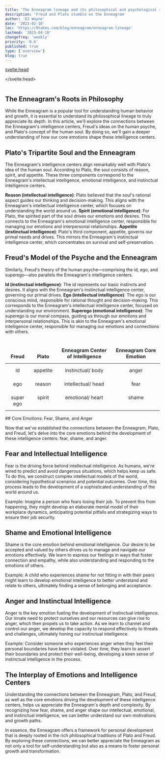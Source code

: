 ```yaml
---
title: 'The Enneagram lineage and its philosophical and psychological roots'
description: 'Freud and Plato stumble on the Enneagram'
author: 'DJ Wayne'
date: '2023-02-10'
loc: 'https://9takes.com/blog/enneagram/enneagram-lineage'
lastmod: '2023-04-18'
changefreq: 'weekly'
priority: '0.6'
published: true
type: ['overview']
blog: true
---
```


<svelte:head>

  <!-- <meta property="og:image" content="" /> -->
  <meta property="og:image" content="https://9takes.com/blogs/freud-plato.webp" />
  <link rel="canonical" href="https://9takes.com/blog/enneagram/enneagram-lineage">

</svelte:head>

<script>
	import  PopCard  from "../../lib/components/atoms/PopCard.svelte";
</script>
<div
	style="display: flex;
    justify-content: center;
	"
>
	<PopCard
		image={`/freud-plato.webp`}
		showIcon={false}
		text=""
		subtext=""
	/>
</div>

<!-- They almost got it, so close
Historical hints of the enneagram

First principles
Enneagram and Plato

9 threads through the fabric of history -->

## The Enneagram's Roots in Philosophy

While the Enneagram is a popular tool for understanding human behavior and growth, it is essential to understand its philosophical lineage to truly appreciate its depth. In this article, we'll explore the connections between the Enneagram's intelligence centers, Freud's ideas on the human psyche, and Plato's concept of the human soul. By doing so, we'll gain a deeper understanding of how our core emotions shape these intelligence centers.

## Plato's Tripartite Soul and the Enneagram

The Enneagram's intelligence centers align remarkably well with Plato's idea of the human soul. According to Plato, the soul consists of reason, spirit, and appetite. These three components correspond to the Enneagram's intellectual intelligence, emotional intelligence, and instinctual intelligence centers.

**Reason (intellectual intelligence)**: Plato believed that the soul's rational aspect guides our thinking and decision-making. This aligns with the Enneagram's intellectual intelligence center, which focuses on understanding the world around us.
**Spirit (emotional intelligence)**: For Plato, the spirited part of the soul drives our emotions and desires. This connects to the Enneagram's emotional intelligence center, responsible for managing our emotions and interpersonal relationships.
**Appetite (instinctual intelligence)**: Plato's third component, appetite, governs our primal needs and drives. This mirrors the Enneagram's instinctual intelligence center, which concentrates on survival and self-preservation.

## Freud's Model of the Psyche and the Enneagram

Similarly, Freud's theory of the human psyche—comprising the id, ego, and superego—also parallels the Enneagram's intelligence centers.

**Id (instinctual intelligence)**: The id represents our basic instincts and desires. It aligns with the Enneagram's instinctual intelligence center, governing our primal drives.
**Ego (intellectual intelligence)**: The ego is our conscious mind, responsible for rational thought and decision-making. This corresponds to the Enneagram's intellectual intelligence center, focused on understanding our environment.
**Superego (emotional intelligence)**: The superego is our moral compass, guiding us through our emotions and interpersonal relationships. This is akin to the Enneagram's emotional intelligence center, responsible for managing our emotions and connections with others.

<div class="scroll-table">

| Freud     | Plato    | Enneagram Center of Intelligence | Enneagram Core Emotion |
| --------- | -------- | -------------------------------- | ---------------------- |
| id        | appetite | instinctual/ body                | anger                  |
| ego       | reason   | intellectual/ head               | fear                   |
| super ego | spirit   | emotional/ heart                 | shame                  |

</div>
## Core Emotions: Fear, Shame, and Anger

Now that we've established the connections between the Enneagram, Plato, and Freud, let's delve into the core emotions behind the development of these intelligence centers: fear, shame, and anger.

## Fear and Intellectual Intelligence

Fear is the driving force behind intellectual intelligence. As humans, we're wired to predict and avoid dangerous situations, which helps keep us safe. To do this, we construct complex intellectual models of the world, considering hypothetical scenarios and potential outcomes. Over time, this process leads to the development of a sophisticated understanding of the world around us.

Example: Imagine a person who fears losing their job. To prevent this from happening, they might develop an elaborate mental model of their workplace dynamics, anticipating potential pitfalls and strategizing ways to ensure their job security.

## Shame and Emotional Intelligence

Shame is the core emotion behind emotional intelligence. Our desire to be accepted and valued by others drives us to manage and navigate our emotions effectively. We learn to express our feelings in ways that foster connection and empathy, while also understanding and responding to the emotions of others.

Example: A child who experiences shame for not fitting in with their peers might learn to develop emotional intelligence to better understand and relate to others, ultimately finding a sense of belonging and acceptance.

## Anger and Instinctual Intelligence

Anger is the key emotion fueling the development of instinctual intelligence. Our innate need to protect ourselves and our resources can give rise to anger, which then propels us to take action. As we learn to channel and control our anger, we develop the capacity to respond effectively to threats and challenges, ultimately honing our instinctual intelligence.

Example: Consider someone who experiences anger when they feel their personal boundaries have been violated. Over time, they learn to assert their boundaries and protect their well-being, developing a keen sense of instinctual intelligence in the process.

## The Interplay of Emotions and Intelligence Centers

Understanding the connections between the Enneagram, Plato, and Freud, as well as the core emotions driving the development of these intelligence centers, helps us appreciate the Enneagram's depth and complexity. By recognizing how fear, shame, and anger shape our intellectual, emotional, and instinctual intelligence, we can better understand our own motivations and growth paths.

In essence, the Enneagram offers a framework for personal development that is deeply rooted in the rich philosophical traditions of Plato and Freud. By exploring these connections, we can better appreciate the Enneagram as not only a tool for self-understanding but also as a means to foster personal growth and transformation.

<div>
<script type="application/ld+json">{
  "@type": "http://schema.org/BlogPosting",
  "http://schema.org/author": {
    "@type": "http://schema.org/Person",
    "http://schema.org/name": "DJ Wayne"
  },
  "http://schema.org/citation": [
    {
      "@type": "http://schema.org/WebPage",
      "http://schema.org/name": "Sigmund Freud",
      "http://schema.org/url": {
        "@id": "https://www.britannica.com/biography/Sigmund-Freud"
      }
    },
    {
      "@type": "http://schema.org/WebPage",
      "http://schema.org/name": "Plato",
      "http://schema.org/url": {
        "@id": "https://plato.stanford.edu/entries/plato/"
      }
    }
  ],
  "http://schema.org/dateModified": {
    "@type": "http://schema.org/Date",
    "@value": "2023-04-11"
  },
  "http://schema.org/datePublished": {
    "@type": "http://schema.org/Date",
    "@value": "2023-02-19"
  },
  "http://schema.org/description": "Explore the connections between the Enneagram's intelligence centers, Freud's ideas on the human psyche, and Plato's concept of the human soul, and gain a deeper understanding of how core emotions shape these intelligence centers.",
  "http://schema.org/headline": "The Enneagram and its Philosophical Lineage: Plato and Freud Revisited",
  "http://schema.org/image": {
    "@type": "http://schema.org/ImageObject",
    "http://schema.org/height": 1200,
    "http://schema.org/url": {
      "@id": "https://9takes.com/freud-plato.webp"
    },
    "http://schema.org/width": 630
  },
  "http://schema.org/keywords": [
    "Enneagram",
    "Plato",
    "Freud",
    "intelligence centers",
    "philosophy",
    "core emotions",
    "fear",
    "shame",
    "anger",
    "personal development",
    "human psyche",
    "human soul"
  ],
  "http://schema.org/mainEntityOfPage": {
    "@id": "https://9takes.com/blog/enneagram/enneagram-lineage",
    "@type": "http://schema.org/WebPage"
  },
  "http://schema.org/mentions": [
    {
      "@type": "http://schema.org/Person",
      "http://schema.org/name": "Plato",
      "http://schema.org/sameAs": [
        {
          "@id": "https://en.wikipedia.org/wiki/Plato"
        },
        {
          "@id": "https://www.britannica.com/biography/Plato"
        }
      ]
    },
    {
      "@type": "http://schema.org/Person",
      "http://schema.org/name": "Sigmund Freud",
      "http://schema.org/sameAs": [
        {
          "@id": "https://en.wikipedia.org/wiki/Sigmund_Freud"
        },
        {
          "@id": "https://www.britannica.com/biography/Sigmund-Freud"
        }
      ]
    }
  ],
  "http://schema.org/publisher": {
    "@type": "http://schema.org/Organization",
    "http://schema.org/name": "9takes"
  }
}

</script>
</div>

<!-- {
  "@context": "https://schema.org",
  "@type": "BlogPosting",
  "headline": "The Enneagram: Understanding Personality Types Through the Head, Heart, and Instincts",
  "description": "Learn about the Enneagram, a personality typing system that describes nine distinct types of individuals and how its concepts can be traced back to the work of Sigmund Freud and Plato.",
  "datePublished": "2023-02-19",
  "dateModified": "2023-02-19",
  "author": {
    "@type": "Person",
    "name": "DJ Wayne"
  },
  "publisher": {
    "@type": "Organization",
    "name": "9takes",
    "logo": {
      "@type": "ImageObject",
      "url": "https://www.yourwebsite.com/logo.png",
      "width": 600,
      "height": 60
    }
  },
  "mainEntityOfPage": {
    "@type": "WebPage",
    "@id": "https://www.yourwebsite.com/blog/the-enneagram-understanding-personality-types-through-the-head-heart-and-instincts"
  },
  "image": {
    "@type": "ImageObject",
    "url": "https://9takes.com/src/lib/images/freud-plato.png",
    "width": 1200,
    "height": 630
  },
  "articleSection": "Psychology",
  "keywords": "Enneagram, personality types, Sigmund Freud, Plato, psychology",
  "text": "The Enneagram is a personality typing system that describes nine distinct types of individuals, each with their own unique characteristics and tendencies...",
  "citation": [
    {
      "@type": "WebPage",
      "name": "Sigmund Freud",
      "url": "https://www.britannica.com/biography/Sigmund-Freud"
    },
    {
      "@type": "WebPage",
      "name": "Plato",
      "url": "https://plato.stanford.edu/entries/plato/"
    }
  ]
} -->

<style>

table {
    width: 100%;
    margin-bottom: 1rem;
    color: #212529;
    border: 1px solid var(--color-theme-purple);

}
thead {
    display: table-header-group;
    vertical-align: middle;
    border-color: inherit;
}
tr {
    display: table-row;
    vertical-align: inherit;
    border-color: inherit;
}

th {
    border-bottom-width: 2px;
    vertical-align: bottom;
    border-bottom: 2px solid #dee2e6;
    border: 1px solid var(--color-theme-purple);
    padding: 0.75rem;
}

td {
    padding: 0.75rem;
    vertical-align: top;
    border: 1px solid var(--color-theme-purple);
    text-align: center;
}

.scroll-table {
    overflow-x: scroll;
}

</style>
